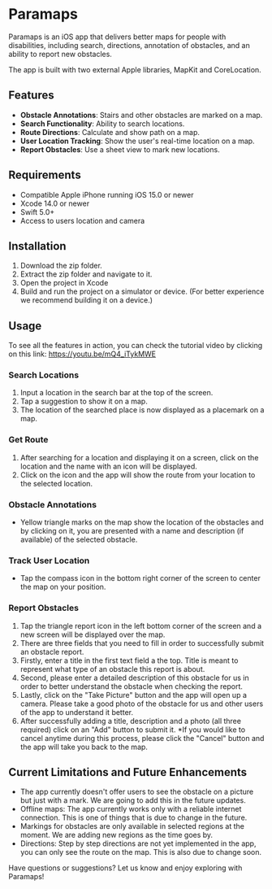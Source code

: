 # Paramaps

Paramaps is an iOS app that delivers better maps for people with disabilities, including search, directions, annotation of obstacles, and an ability to report new obstacles. 

The app is built with two external Apple libraries, MapKit and CoreLocation.

## Features
- **Obstacle Annotations**: Stairs and other obstacles are marked on a map.
- **Search Functionality**: Ability to search locations.
- **Route Directions**: Calculate and show path on a map.
- **User Location Tracking**: Show the user's real-time location on a map.
- **Report Obstacles**: Use a sheet view to mark new locations.

## Requirements

- Compatible Apple iPhone running iOS 15.0 or newer
- Xcode 14.0 or newer
- Swift 5.0+
- Access to users location and camera

## Installation

1. Download the zip folder.
2. Extract the zip folder and navigate to it.
3. Open the project in Xcode
3. Build and run the project on a simulator or device. (For better experience we recommend building it on a device.)

## Usage

To see all the features in action, you can check the tutorial video by clicking on this link: https://youtu.be/mQ4_iTykMWE  

### Search Locations

1. Input a location in the search bar at the top of the screen.
2. Tap a suggestion to show it on a map.
3. The location of the searched place is now displayed as a placemark on a map. 

### Get Route

1. After searching for a location and displaying it on a screen, click on the location and the name with an icon will be displayed.
2. Click on the icon and the app will show the route from your location to the selected location.

### Obstacle Annotations

- Yellow triangle marks on the map show the location of the obstacles and by clicking on it, you are presented with a name and description (if available) of the selected obstacle. 

### Track User Location

- Tap the compass icon in the bottom right corner of the screen to center the map on your position.

### Report Obstacles

1. Tap the triangle report icon in the left bottom corner of the screen and a new screen will be displayed over the map.
2. There are three fields that you need to fill in order to successfully submit an obstacle report.
3. Firstly, enter a title in the first text field a the top. Title is meant to represent what type of an obstacle this report is about.
4. Second, please enter a detailed description of this obstacle for us in order to better understand the obstacle when checking the report.
5. Lastly, click on the "Take Picture" button and the app will open up a camera. Please take a good photo of the obstacle for us and other users of the app to understand it better.
6. After successfully adding a title, description and a photo (all three required) click on an "Add" button to submit it.
*If you would like to cancel anytime during this process, please click the "Cancel" button and the app will take you back to the map. 


## Current Limitations and Future Enhancements

- The app currently doesn't offer users to see the obstacle on a picture but just with a mark. We are going to add this in the future updates. 
- Offline maps: The app currently works only with a reliable internet connection. This is one of things that is due to change in the future.
- Markings for obstacles are only available in selected regions at the moment. We are adding new regions as the time goes by. 
- Directions: Step by step directions are not yet implemented in the app, you can only see the route on the map. This is also due to change soon.

Have questions or suggestions? Let us know and enjoy exploring with Paramaps!
